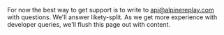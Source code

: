 For now the best way to get support is to write to [api@alpinereplay.com](mailto:api@alpinereplay.com) with
questions. We'll answer likety-split. As we get more experience with developer queries, we'll flush this page out with content.
